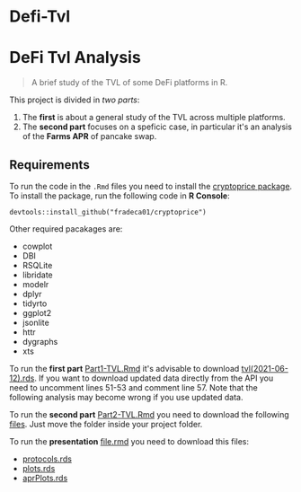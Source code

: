# Defi-Tvl
 
# DeFi Tvl Analysis

> A brief study of the TVL of some DeFi platforms in R.

This project is divided in *two parts*:

1. The **first** is about a general study of the TVL across multiple platforms.
2. The **second part** focuses on a speficic case, in particular it's an analysis of the **Farms APR** of pancake swap.

## Requirements

To run the code in the `.Rmd` files you need to install the [cryptoprice package](https://github.com/fradeca01/cryptoprice). To install the package, run the following code in **R Console**:

```
devtools::install_github("fradeca01/cryptoprice")
```

Other required pacakages are:

* cowplot
* DBI
* RSQLite
* libridate
* modelr
* dplyr
* tidyrto
* ggplot2
* jsonlite
* httr
* dygraphs
* xts

To run the **first part** [Part1-TVL.Rmd](https://github.com/fradeca01/Defi-Tvl/blob/main/Part1-TVL.Rmd) it's advisable to download [tvl(2021-06-12).rds](https://github.com/fradeca01/DeFi-Tvl-Analysis/blob/main/tvl(2021-06-12).rds). If you want to download updated data directly from the API you need to uncomment lines 51-53 and comment line 57. Note that the following analysis may become wrong if you use updated data. 

To run the **second part** [Part2-TVL.Rmd](https://github.com/fradeca01/Defi-Tvl/blob/main/Part2-apr.Rmd) you need to download the following [files](https://uniudamce-my.sharepoint.com/:f:/g/personal/154259_spes_uniud_it/EhohMC4-EAxMkkeAwCi-hXIBVfZrsmgs9u9ohWm9LtFOIw?e=wu3N6K). Just move the folder inside your project folder.

To run the **presentation** [file.rmd]() you need to download this files:

* [protocols.rds](https://github.com/fradeca01/Defi-Tvl/blob/main/protocols.rds)
* [plots.rds](https://github.com/fradeca01/Defi-Tvl/blob/main/plots.rds)
* [aprPlots.rds](https://github.com/fradeca01/Defi-Tvl/blob/main/aprPlots.rds)
